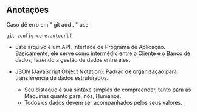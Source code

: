 ## Anotações
Caso dê erro em " git add . " use
```
git config core.autocrlf
```
 - Este arquivo é um API, Interface de Programa de Aplicação. Basicamente, ele serve como 
   intermédio entre o Cliente e o Banco de dados, fazendo a gestão de dados entre eles.
   
 - JSON (JavaScript Object Notation): Padrão de organização para transferencia de dados estruturados.
   - Seu distaque é sua sintaxe simples de compreender, tanto para as Maquinas quanto para, nós, Humanos.
   - Todos os dados devem ser acompanhados pelos seus valores.

